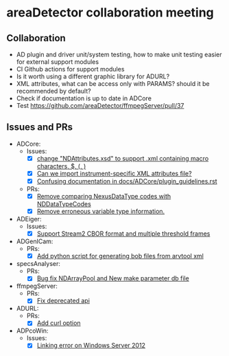# areaDetector collaboration meeting

## Collaboration
- AD plugin and driver unit/system testing, how to make unit testing easier for external support modules
- CI Github actions for support modules
- Is it worth using a different graphic library for ADURL?
- XML attributes, what can be access only with PARAMS? should it be recommended by default?
- Check if documentation is up to date in ADCore
- Test https://github.com/areaDetector/ffmpegServer/pull/37

## Issues and PRs

- ADCore:
    - Issues:
        - [x] [change "NDAttributes.xsd" to support .xml containing macro characters, $, (, )](https://github.com/areaDetector/ADCore/issues/512)
        - [x] [Can we import instrument-specific XML attributes file?](https://github.com/areaDetector/ADCore/issues/511)
        - [x] [Confusing documentation in docs/ADCore/plugin_guidelines.rst](https://github.com/areaDetector/ADCore/issues/510)
    - PRs:
        - [x] [Remove comparing NexusDataType codes with NDDataTypeCodes](https://github.com/areaDetector/ADCore/pull/513)
        - [x] [Remove erroneous variable type information.](https://github.com/areaDetector/ADCore/pull/505)
- ADEiger:
    - Issues:
        - [x] [Support Stream2 CBOR format and multiple threshold frames](https://github.com/areaDetector/ADEiger/issues/65)
- ADGenICam:
    - PRs:
        - [x] [Add python script for generating bob files from arvtool xml](https://github.com/areaDetector/ADGenICam/pull/43)
- specsAnalyser:
    - PRs:
        - [x] [Bug fix NDArrayPool and New make parameter db file](https://github.com/areaDetector/specsAnalyser/pull/7)
- ffmpegServer:
    - PRs:
        - [x] [Fix deprecated api](https://github.com/areaDetector/ffmpegServer/pull/37)

- ADURL:
    - PRs:
        - [x] [Add curl option](https://github.com/areaDetector/ADURL/pull/13)
- ADPcoWin:
    - Issues:
        - [x] [Linking error on Windows Server 2012](https://github.com/areaDetector/ADPcoWin/issues/18)
